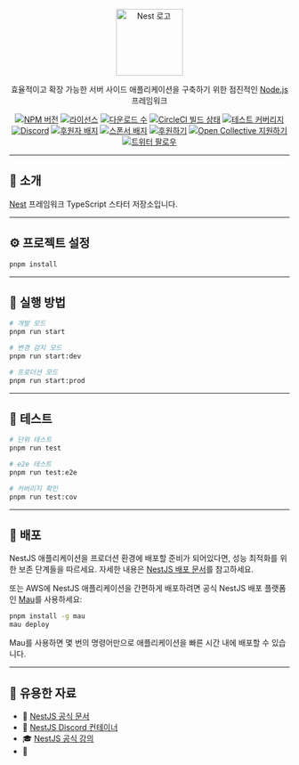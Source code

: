 <p align="center">
  <a href="http://nestjs.com/" target="blank"><img src="https://nestjs.com/img/logo-small.svg" width="120" alt="Nest 로고" /></a>
</p>

<p align="center">효율적이고 확장 가능한 서버 사이드 애플리케이션을 구축하기 위한 점진적인 <a href="http://nodejs.org" target="_blank">Node.js</a> 프레임워크</p>

<p align="center">
<a href="https://www.npmjs.com/~nestjscore" target="_blank"><img src="https://img.shields.io/npm/v/@nestjs/core.svg" alt="NPM 버전" /></a>
<a href="https://www.npmjs.com/~nestjscore" target="_blank"><img src="https://img.shields.io/npm/l/@nestjs/core.svg" alt="라이선스" /></a>
<a href="https://www.npmjs.com/~nestjscore" target="_blank"><img src="https://img.shields.io/npm/dm/@nestjs/common.svg" alt="다운로드 수" /></a>
<a href="https://circleci.com/gh/nestjs/nest" target="_blank"><img src="https://img.shields.io/circleci/build/github/nestjs/nest/master" alt="CircleCI 빌드 상태" /></a>
<a href="https://coveralls.io/github/nestjs/nest?branch=master" target="_blank"><img src="https://coveralls.io/repos/github/nestjs/nest/badge.svg?branch=master#9" alt="테스트 커버리지" /></a>
<a href="https://discord.gg/G7Qnnhy" target="_blank"><img src="https://img.shields.io/badge/discord-오른라인-brightgreen.svg" alt="Discord" /></a>
<a href="https://opencollective.com/nest#backer" target="_blank"><img src="https://opencollective.com/nest/backers/badge.svg" alt="후원자 배지" /></a>
<a href="https://opencollective.com/nest#sponsor" target="_blank"><img src="https://opencollective.com/nest/sponsors/badge.svg" alt="스폰서 배지" /></a>
<a href="https://paypal.me/kamilmysliwiec" target="_blank"><img src="https://img.shields.io/badge/후원하기-PayPal-ff3f59.svg" alt="후원하기" /></a>
<a href="https://opencollective.com/nest#sponsor" target="_blank"><img src="https://img.shields.io/badge/지원하기-Open%20Collective-41B883.svg" alt="Open Collective 지원하기" /></a>
<a href="https://twitter.com/nestframework" target="_blank"><img src="https://img.shields.io/twitter/follow/nestframework.svg?style=social&label=Follow" alt="트위터 팔로우" /></a>
</p>

---

## 📘 소개

[Nest](https://github.com/nestjs/nest) 프레임워크 TypeScript 스타터 저장소입니다.

---

## ⚙️ 프로젝트 설정

```bash
pnpm install
```

---

## 🚀 실행 방법

```bash
# 개발 모드
pnpm run start

# 변경 감지 모드
pnpm run start:dev

# 프로더션 모드
pnpm run start:prod
```

---

## 🧪 테스트

```bash
# 단위 테스트
pnpm run test

# e2e 테스트
pnpm run test:e2e

# 커버리지 확인
pnpm run test:cov
```

---

## 🚢 배포

NestJS 애플리케이션을 프로더션 환경에 배포할 준비가 되어있다면, 성능 최적화를 위한 보존 단계들을 따르세요. 자세한 내용은 [NestJS 배포 문서](https://docs.nestjs.com/deployment)를 참고하세요.

또는 AWS에 NestJS 애플리케이션을 간편하게 배포하려면 공식 NestJS 배포 플랫폼인 [Mau](https://mau.nestjs.com)를 사용하세요:

```bash
pnpm install -g mau
mau deploy
```

Mau를 사용하면 몇 번의 명령어만으로 애플리케이션을 빠른 시간 내에 배포할 수 있습니다.

---

## 📙 유용한 자료

- 📘 [NestJS 공식 문서](https://docs.nestjs.com)
- 💬 [NestJS Discord 컨테이너](https://discord.gg/G7Qnnhy)
- 🎓 [NestJS 공식 강의](https://courses.nestjs.com)
- 🚀
